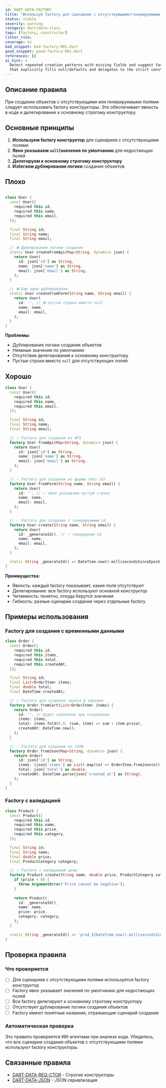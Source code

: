 ```yaml
---
id: DART-DATA-FACTORY
title: "Используй factory для сценариев с отсутствующими/генерируемыми полями"
status: stable
severity: warning
category: dart/data-class
tags: [factory, constructor]
linter_rule:
coverage: ai
bad_snippet: bad-factory-001.dart
good_snippet: good-factory-001.dart
references: []
ai_hint: >
  Detect repeated creation patterns with missing fields and suggest factory constructor
  that explicitly fills null/defaults and delegates to the strict constructor.
---
```


## Описание правила

При создании объектов с отсутствующими или генерируемыми полями следует использовать factory конструкторы. Это обеспечивает явность в коде и делегирование к основному строгому конструктору.

## Основные принципы

1. **Используем factory конструктор** для сценариев с отсутствующими полями
2. **Явно указываем `null`/значения по умолчанию** для недостающих полей
3. **Делегируем к основному строгому конструктору**
4. **Избегаем дублирования логики** создания объектов

## Плохо

```dart title="docs/examples/bad/bad-factory-001.dart"

class User {
  const User({
    required this.id,
    required this.name,
    required this.email,
  });

  final String id;
  final String name;
  final String email;

  // ❌ Дублирование логики создания
  static User createFromApi(Map<String, dynamic> json) {
    return User(
      id: json['id'] as String,
      name: json['name'] as String,
      email: json['email'] as String,
    );
  }

  // ❌ Еще одно дублирование
  static User createFromForm(String name, String email) {
    return User(
      id: '', // ❌ пустая строка вместо null
      name: name,
      email: email,
    );
  }
}
```

**Проблемы:**
- Дублирование логики создания объектов
- Неявные значения по умолчанию
- Отсутствие делегирования к основному конструктору
- Пустые строки вместо `null` для отсутствующих полей

## Хорошо

```dart:docs/examples/good/good-factory-001.dart
class User {
  const User({
    required this.id,
    required this.name,
    required this.email,
  });

  final String id;
  final String name;
  final String email;

  // ✅ Factory для создания из API
  factory User.fromApi(Map<String, dynamic> json) {
    return User(
      id: json['id'] as String,
      name: json['name'] as String,
      email: json['email'] as String,
    );
  }

  // ✅ Factory для создания из формы (без id)
  factory User.fromForm(String name, String email) {
    return User(
      id: '', // ✅ явно указываем пустую строку
      name: name,
      email: email,
    );
  }

  // ✅ Factory для создания с генерируемым id
  factory User.create(String name, String email) {
    return User(
      id: _generateId(), // ✅ генерируем id
      name: name,
      email: email,
    );
  }

  static String _generateId() => DateTime.now().millisecondsSinceEpoch.toString();
}
```

**Преимущества:**
- Явность: каждый factory показывает, какие поля отсутствуют
- Делегирование: все factory используют основной конструктор
- Читаемость: понятно, откуда берутся значения
- Гибкость: разные сценарии создания через отдельные factory

## Примеры использования

### Factory для создания с временными данными

```dart
class Order {
  const Order({
    required this.id,
    required this.items,
    required this.total,
    required this.createdAt,
  });

  final String id;
  final List<OrderItem> items;
  final double total;
  final DateTime createdAt;

  // ✅ Factory для создания заказа в корзине
  factory Order.fromCart(List<OrderItem> items) {
    return Order(
      id: '', // будет заполнено при сохранении
      items: items,
      total: items.fold(0.0, (sum, item) => sum + item.price),
      createdAt: DateTime.now(),
    );
  }

  // ✅ Factory для создания из JSON
  factory Order.fromJson(Map<String, dynamic> json) {
    return Order(
      id: json['id'] as String,
      items: (json['items'] as List).map((e) => OrderItem.fromJson(e)).toList(),
      total: json['total'] as double,
      createdAt: DateTime.parse(json['created_at'] as String),
    );
  }
}
```

### Factory с валидацией

```dart
class Product {
  const Product({
    required this.id,
    required this.name,
    required this.price,
    required this.category,
  });

  final String id;
  final String name;
  final double price;
  final ProductCategory category;

  // ✅ Factory с валидацией цены
  factory Product.create(String name, double price, ProductCategory category) {
    if (price < 0) {
      throw ArgumentError('Price cannot be negative');
    }
    
    return Product(
      id: _generateId(),
      name: name,
      price: price,
      category: category,
    );
  }

  static String _generateId() => 'prod_${DateTime.now().millisecondsSinceEpoch}';
}
```

## Проверка правила

### Что проверяется

- [ ] Для сценариев с отсутствующими полями используется factory конструктор
- [ ] Factory явно указывает значения по умолчанию для недостающих полей
- [ ] Все factory делегируют к основному строгому конструктору
- [ ] Отсутствует дублирование логики создания объектов
- [ ] Factory имеют понятные названия, отражающие сценарий создания

### Автоматическая проверка

Это правило проверяется ИИ-агентами при анализе кода. Убедитесь, что все сценарии создания объектов с отсутствующими полями используют factory конструкторы.

## Связанные правила

- [DART-DATA-REQ-CTOR](DART-DATA-REQ-CTOR.md) - Строгие конструкторы
- [DART-DATA-JSON](DART-DATA-JSON.md) - JSON сериализация
